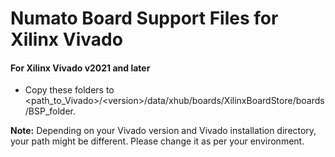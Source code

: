 # Numato Board Support Files for Xilinx Vivado

 
#### For Xilinx Vivado v2021 and later
* Copy these folders to <path_to_Vivado>/\<version>/data/xhub/boards/XilinxBoardStore/boards/BSP_folder.  


**Note:** Depending on your Vivado version and Vivado installation directory, your path might be different. Please change it as per your environment.
